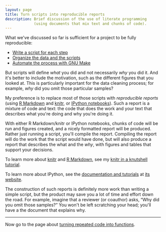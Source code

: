 ```yaml
---
layout: page
title: Turn scripts into reproducible reports
description: Brief discussion of the use of literate programming
             (using documents that mix text and chunks of code).
---
```


What we've discussed so far is sufficient for a project to be fully
reproducible:

- [Write a script for each step](scripts.html)
- [Organize the data and the scripts](organize.html)
- [Automate the process with GNU Make](automate.html)

But scripts will define _what_ you did and not necessarily _why_ you
did it. And it's better to include the motivation, such as the
different figures that you looked at. This is particularly important
for the data cleaning process; for example, _why_ did you omit those particular
samples?

My preference is to replace most of those scripts with _reproducible
reports_ (using [R Markdown](http://rmarkdown.rstudio.com) and
[knitr](http://yihui.name/knitr/), or
[IPython notebooks](http://ipython.org/notebook.html)). Such a report
is a mixture of code and text: the code that does the work and your
text that describes what you're doing and why you're doing it.

With either R Markdown/knitr or IPython notebooks, chunks of code will
be run and figures created, and a nicely formatted report will be
produced. Rather just running a script, you'll compile the report.
Compiling the report will do the work that the script would have done,
but will also produce a report that describes the what and the _why_,
with figures and tables that support your decisions.

To learn more about [knitr](http://yihui.name/knitr) and
[R Markdown](http://rmarkdown.rstudio.com), see my
[knitr in a knutshell tutorial](http://kbroman.org/knitr_knutshell).

To learn more about IPython, see the
[documentation and tutorials](http://ipython.org/documentation.html)
at [its website](http://ipython.org).

The construction of such reports is definitely more work than writing
a simple script, but the product may save you a lot of time and effort
down the road. For example, imagine that a reviewer (or coauthor)
asks, &ldquo;Why did you omit those samples?&rdquo; You won't be left
scratching your head; you'll have a the document that explains why.

---

Now go to the page about [turning repeated code into functions](functions.html).

